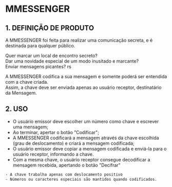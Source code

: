 # MMESSENGER

## 1. DEFINIÇÃO DE PRODUTO

A MMESSENGER foi feita para realizar uma comunicação secreta, e é destinada para qualquer público.

Quer marcar um local de encontro secreto?  
Dar uma novidade especial de um modo inusitado e marcante?  
Enviar mensagens picantes? rs

A MMESSENGER codifica a sua mensagem e somente poderá ser entendida com a chave criada.  
Assim, a chave deve ser enviada apenas ao usuário receptor, destinatário da Mensagem.

## 2. USO

- O usuário emissor deve escolher um número como chave e escrever uma mensagem;
- Ao terminar, apertar o botão "Codificar";
- A MMESSENGER codificará a mensagem através da chave escolhida (grau de deslocamento) e criará a mensagem codificada;
- O usuário emissor deve copiar a mensagem codificada e enviá-la para o usuário receptor, informando a chave.
- Com a mesma chave, o usuário receptor consegue decodificar a mensagem recebida, apertando o botão "Decifrar"

```bash
- A chave trabalha apenas com deslocamento positivo
- Números ou caracteres especiais são mantidos quando codificados.  
```
